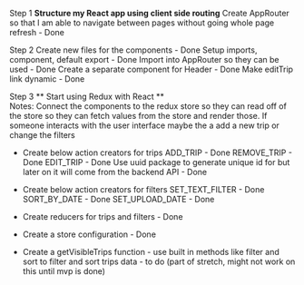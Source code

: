 Step 1 
**Structure my React app using client side routing** 
Create AppRouter so that I am able to navigate between pages without going whole page refresh - Done

Step 2
Create new files for the components - Done 
Setup imports, component, default export - Done
Import into AppRouter so they can be used - Done
Create a separate component for Header - Done
Make editTrip link dynamic - Done

Step 3
** Start using Redux with React **  
Notes: Connect the components to the redux store so they can
read off of the store so they can fetch values from the store
and render those.
If someone interacts with the user interface maybe the a add a new trip or
change the filters 

- Create below action creators for trips
ADD_TRIP - Done
REMOVE_TRIP - Done
EDIT_TRIP - Done
Use uuid package to generate unique id for but later on it will come from the backend API - Done

- Create below action creators for filters
SET_TEXT_FILTER - Done
SORT_BY_DATE - Done
SET_UPLOAD_DATE - Done

- Create reducers for trips and filters - Done

- Create a store configuration - Done 

- Create a getVisibleTrips function - use built in methods like filter and sort to filter and sort trips data  - to do (part of stretch, might not work on this until mvp is done)



